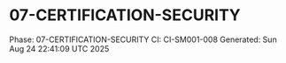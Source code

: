 # 07-CERTIFICATION-SECURITY
Phase: 07-CERTIFICATION-SECURITY
CI: CI-SM001-008
Generated: Sun Aug 24 22:41:09 UTC 2025
